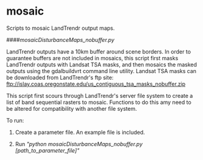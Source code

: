 # mosaic
Scripts to mosaic LandTrendr output maps.

####*mosaicDisturbanceMaps_nobuffer.py*

LandTrendr outputs have a 10km buffer around scene borders. In order to guarantee buffers are not included in mosaics, this script first masks LandTrendr outputs with Landsat TSA masks, and then mosaics the masked outputs using the gdalbuildvrt command line utility. Landsat TSA masks can be downloaded from LandTrendr's ftp site: ftp://islay.coas.oregonstate.edu/us_contiguous_tsa_masks_nobuffer.zip

This script first scours through LandTrendr's server file system to create a list of band sequential rasters to mosaic. Functions to do this amy need to be altered for compatibility with another file system.

To run:

1. Create a parameter file. An example file is included.

2. Run *"python mosaicDisturbanceMaps_nobuffer.py [path_to_parameter_file]"*






